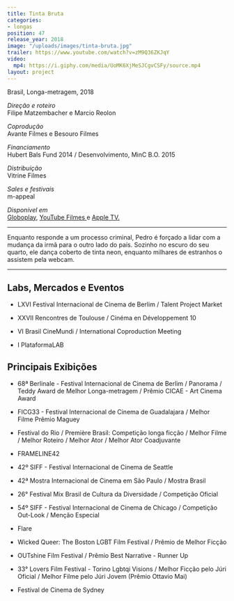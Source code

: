 ```yaml
---
title: Tinta Bruta
categories:
- longas
position: 47
release_year: 2018
image: "/uploads/images/tinta-bruta.jpg"
trailer: https://www.youtube.com/watch?v=zM9Q36ZKJqY
video:
  mp4: https://i.giphy.com/media/UoMK6XjMeSJCgvCSFy/source.mp4
layout: project
---
```


Brasil, Longa-metragem, 2018

*Direção e roteiro*\
Filipe Matzembacher e Marcio Reolon

*Coprodução*\
Avante Filmes e Besouro Filmes

*Financiamento*\
Hubert Bals Fund 2014 / Desenvolvimento, MinC B.O. 2015

*Distribuição*\
Vitrine Filmes

*Sales e festivais*\
m-appeal

*Disponível em*\
[Globoplay](https://globoplay.globo.com/tinta-bruta/t/LvqRzDPsz9/), [YouTube Filmes ](https://www.youtube.com/watch?v=qOOk51Uhxl4) e [Apple TV.](https://tv.apple.com/br/movie/tinta-bruta/umc.cmc.5pafjnbt5ij9je70c0i2aurrr)

---

Enquanto responde a um processo criminal, Pedro é forçado a lidar com a mudança da irmã para o outro lado do país. Sozinho no escuro do seu quarto, ele dança coberto de tinta neon, enquanto milhares de estranhos o assistem pela webcam.

---

## Labs, Mercados e Eventos

* LXVI Festival Internacional de Cinema de Berlim / Talent Project Market

* XXVII Rencontres de Toulouse / Cinéma en Développement 10

* VI Brasil CineMundi / International Coproduction Meeting

* I PlataformaLAB

## Principais Exibições

* 68ª Berlinale - Festival Internacional de Cinema de Berlim / Panorama / Teddy Award de Melhor Longa-metragem / Prêmio CICAE - Art Cinema Award

* FICG33 - Festival Internacional de Cinema de Guadalajara / Melhor Filme Prêmio Maguey

* Festival do Rio / Première Brasil: Competição longa ficção / Melhor Filme / Melhor Roteiro / Melhor Ator / Melhor Ator Coadjuvante

* FRAMELINE42

* 42º SIFF - Festival Internacional de Cinema de Seattle

* 42ª Mostra Internacional de Cinema em São Paulo / Mostra Brasil

* 26° Festival Mix Brasil de Cultura da Diversidade / Competição Oficial

* 54º SIFF - Festival Internacional de Cinema de Chicago / Competição Out-Look / Menção Especial

* Flare

* Wicked Queer: The Boston LGBT Film Festival / Prêmio de Melhor Ficção

* OUTshine Film Festival / Prêmio Best Narrative - Runner Up

* 33° Lovers Film Festival - Torino Lgbtqi Visions / Melhor Ficção pelo Júri Oficial / Melhor Filme pelo Júri Jovem (Prêmio Ottavio Mai)

* Festival de Cinema de Sydney